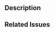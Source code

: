 <!--
  Have any questions? Check out the contributing docs.
-->

<!-- Write brief description of the changes introduced by this PR -->
## Description


<!--
  Link to the issue that is fixed by this PR (if there is one)
  e.g. Fixes #1234, Addresses #1234, Related to #1234, etc.
-->
## Related Issues


